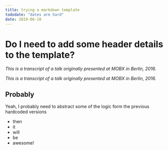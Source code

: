 ```yaml
---
title: trying a markdown template
tododate: "dates are hard"
date: 2019-06-10
---
```


# Do I need to add some header details to the template?

<p><em class="aside">This is a transcript of a talk originally presented at MOBX in Berlin, 2016.</em></p>

_This is a transcript of a talk originally presented at MOBX in Berlin, 2016._




## Probably

Yeah, I probably need to abstract some of the logic form the previous hardcoded versions

- then
- it
- will
- be
- awesome!
